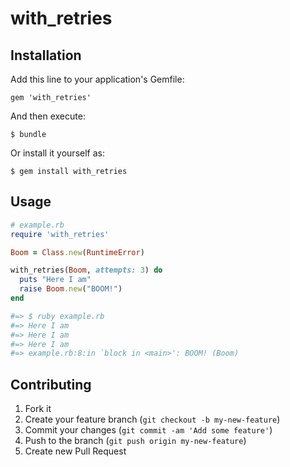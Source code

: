 # with_retries

## Installation

Add this line to your application's Gemfile:

    gem 'with_retries'

And then execute:

    $ bundle

Or install it yourself as:

    $ gem install with_retries

## Usage

```ruby
# example.rb
require 'with_retries'

Boom = Class.new(RuntimeError)

with_retries(Boom, attempts: 3) do
  puts "Here I am"
  raise Boom.new("BOOM!")
end

#=> $ ruby example.rb
#=> Here I am
#=> Here I am
#=> Here I am
#=> example.rb:8:in `block in <main>': BOOM! (Boom)
```

## Contributing

1. Fork it
2. Create your feature branch (`git checkout -b my-new-feature`)
3. Commit your changes (`git commit -am 'Add some feature'`)
4. Push to the branch (`git push origin my-new-feature`)
5. Create new Pull Request
